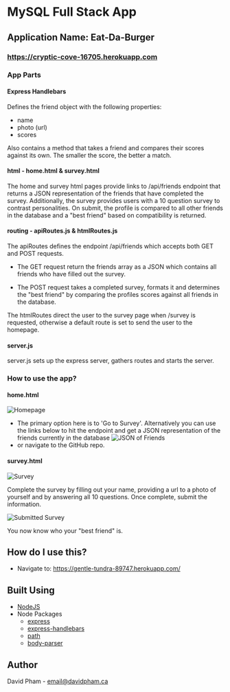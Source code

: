 # MySQL Full Stack App

## Application Name: **Eat-Da-Burger**

### https://cryptic-cove-16705.herokuapp.com

### **App Parts**

#### Express Handlebars

Defines the friend object with the following properties:

- name
- photo (url)
- scores

Also contains a method that takes a friend and compares their scores against its own. The smaller the score, the better a match.

#### html - home.html & survey.html

The home and survey html pages provide links to /api/friends endpoint that returns a JSON representation of the friends that have completed the survey. Additionally, the survey provides users with a 10 question survey to contrast personalities. On submit, the profile is compared to all other friends in the database and a "best friend" based on compatibility is returned.

#### routing - apiRoutes.js & htmlRoutes.js

The apiRoutes defines the endpoint /api/friends which accepts both GET and POST requests.

- The GET request return the friends array as a JSON which contains all friends who have filled out the survey.

- The POST request takes a completed survey, formats it and determines the "best friend" by comparing the profiles scores against all friends in the database.

The htmlRoutes direct the user to the survey page when /survey is requested, otherwise a default route is set to send the user to the homepage.

#### server.js

server.js sets up the express server, gathers routes and starts the server.

### How to use the app?

#### home.html

![Homepage](https://takeawalk.github.io/FriendFinder/screenshots/homepage.PNG)

- The primary option here is to 'Go to Survey'. Alternatively you can use the links below to hit the endpoint and get a JSON representation of the friends currently in the database ![JSON of Friends](https://takeawalk.github.io/FriendFinder/screenshots/get-endpoint.PNG)
- or navigate to the GitHub repo.

#### survey.html

![Survey](https://takeawalk.github.io/FriendFinder/screenshots/survey.PNG)

Complete the survey by filling out your name, providing a url to a photo of yourself and by answering all 10 questions. Once complete, submit the information.

![Submitted Survey](https://takeawalk.github.io/FriendFinder/screenshots/onsubmit.PNG)

You now know who your "best friend" is.

## How do I use this?

- Navigate to: https://gentle-tundra-89747.herokuapp.com/

## Built Using

- [NodeJS](https://nodejs.org/en/)
- Node Packages
  - [express](https://www.npmjs.com/package/express)
  - [express-handlebars](https://www.npmjs.com/package/express-handlebars)
  - [path](https://www.npmjs.com/package/path)
  - [body-parser](https://www.npmjs.com/package/body-parser)

## Author

David Pham - email@davidpham.ca

